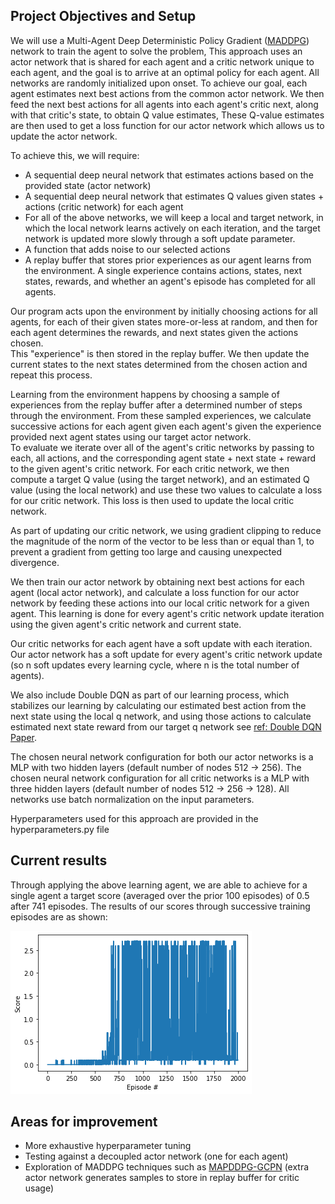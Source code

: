 ## Project Objectives and Setup

We will use a Multi-Agent Deep Deterministic Policy Gradient ([MADDPG](https://papers.nips.cc/paper/7217-multi-agent-actor-critic-for-mixed-cooperative-competitive-environments.pdf)) 
network to train the agent to solve the problem, 
This approach uses an actor network that is shared for each agent and a critic network unique to each agent, and the goal
is to arrive at an optimal policy for each agent.
All networks are randomly initialized upon onset.  To achieve our goal, each agent estimates next best actions from the common
 actor network.  We then feed the next best actions for all agents into each agent's critic next, along with that critic's
state, to obtain Q value estimates, These Q-value estimates are then used to get a loss function for our actor network
which allows us to update the actor network.

To achieve this, we will require:
- A sequential deep neural network that estimates actions based on the provided state (actor network)
- A sequential deep neural network that estimates Q values given states + actions (critic network) for each agent
- For all of the above networks, we will keep a local and target network, in which the local network learns actively on each iteration, and the target network is updated more slowly through a soft update parameter.
- A function that adds noise to our selected actions
- A replay buffer that stores prior experiences as our agent learns from the environment.  A single experience contains
actions, states, next states, rewards, and whether an agent's episode has completed for all agents.

Our program acts upon the environment by initially choosing actions for all agents, for each of their given states more-or-less at random, 
and then for each agent determines the rewards, and next states given the actions chosen.  
This "experience" is then stored in the replay buffer.  We then update the current states to the next states determined from the chosen action and repeat this process.

Learning from the environment happens by choosing a sample of experiences from the replay buffer after a determined number of steps through the environment.  From these sampled experiences, 
we calculate successive actions for each agent given each agent's given the experience provided next agent states using our target actor network.  
To evaluate we iterate over all of the agent's critic networks by passing to each, all actions, and the corresponding agent state + next state + 
reward to the given agent's critic network.
For each critic network, we then compute a target Q value (using the target network), and an estimated Q value (using the local network) 
and use these two values to calculate a loss for our critic network.  This loss is then used to update the local critic network.

As part of updating our critic network, we using gradient clipping to reduce the magnitude of the norm of the vector to be less than or equal than 1, to prevent a gradient from getting too large
and causing unexpected divergence.

We then train our actor network by obtaining next best actions for each agent (local actor network), and calculate a loss function for our actor network 
by feeding these actions into our local critic network for a given agent.  This learning is done for every agent's critic network
update iteration using the given agent's critic network and current state. 

Our critic networks for each agent have a soft update with each iteration.  Our actor network has a soft update for 
every agent's critic network update (so n soft updates every learning cycle, where n is the total number of agents).

We also include Double DQN as part of our learning process, which stabilizes our learning by calculating our estimated best action from the next state using the local q network, 
and using those actions to calculate estimated next state reward from our target q network see [ref: Double DQN Paper](https://arxiv.org/abs/1509.06461).

The chosen neural network configuration for both our actor networks is a MLP with two hidden layers (default number of nodes 512 -> 256).
The chosen neural network configuration for all critic networks is a MLP with three hidden layers (default number of nodes 512 -> 256 -> 128).
All networks use batch normalization on the input parameters.

Hyperparameters used for this approach are provided in the hyperparameters.py file

## Current results

Through applying the above learning agent, we are able to achieve for a single agent a target score (averaged over the prior 100 episodes) of 0.5 after 741 episodes.  The results of our scores through successive training episodes are as shown:

![Epoch Scores](/common/images/score_by_episode.png "Epoch Scores")

## Areas for improvement

- More exhaustive hyperparameter tuning
- Testing against a decoupled actor network (one for each agent)
- Exploration of MADDPG techniques such as [MAPDDPG-GCPN](https://arxiv.org/pdf/1810.09206.pdf)
(extra actor network generates samples to store in replay buffer for critic usage)
